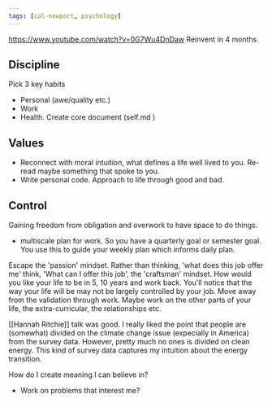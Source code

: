 ```yaml
---
tags: [cal-newport, psychology]
---
```

https://www.youtube.com/watch?v=0G7Wu4DnDaw
Reinvent in 4 months

##  Discipline

Pick 3 key habits
- Personal (awe/quality etc.)
- Work
- Health.
Create core document (self.md )

## Values

- Reconnect with moral intuition, what defines a life well lived to you. Re-read maybe something
  that spoke to you.
- Write personal code. Approach to life through good and bad.

## Control

Gaining freedom from obligation and overwork to have space to do things.

- multiscale plan for work. So you have a quarterly goal or semester goal. You use this to guide
  your weekly plan which informs daily plan.

Escape the 'passion' mindset. Rather than thinking, 'what does this job offer me' think, 'What can I
offer this job', the 'craftsman' mindset. How would you like your life to be in 5, 10 years and work
back. You'll notice that the way your life will be may not be largely controlled by your job. Move
away from the validation through work. Maybe work on the other parts of your life, the
extra-curricular, the relationships etc.

[[Hannah Ritchie]] talk was good. I really liked the point that people are (somewhat) divided on the
climate change issue (expecially in America) from the survey data. However, pretty much no ones is
divided on clean energy. This kind of survey data captures my intuition about the energy transition.


How do I create meaning I can believe in?

- Work on problems that interest me?
